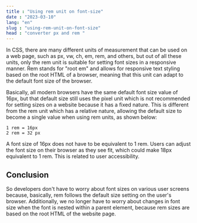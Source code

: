 ```yaml
---
title : "Using rem unit on font-size"
date : "2023-03-10"
lang: "en"
slug : "using-rem-unit-on-font-size"
head : "converter px and rem "
---
```


In CSS, there are many different units of measurement that can be used on a web page, such as px, vw, ch, em, rem, and others, but out of all these units, only the rem unit is suitable for setting font sizes in a responsive manner. Rem stands for "root em" and allows for responsive text styling based on the root HTML of a browser, meaning that this unit can adapt to the default font size of the browser.

Basically, all modern browsers have the same default font size value of 16px, but that default size still uses the pixel unit which is not recommended for setting sizes on a website because it has a fixed nature. This is different from the rem unit which has a relative nature, allowing the default size to become a single value when using rem units, as shown below:

    1 rem = 16px
    2 rem = 32 px

A font size of 16px does not have to be equivalent to 1 rem. Users can adjust the font size on their browser as they see fit, which could make 18px equivalent to 1 rem. This is related to user accessibility.

## Conclusion

So developers don't have to worry about font sizes on various user screens because, basically, rem follows the default size setting on the user's browser. Additionally, we no longer have to worry about changes in font size when the font is nested within a parent element, because rem sizes are based on the root HTML of the website page.

